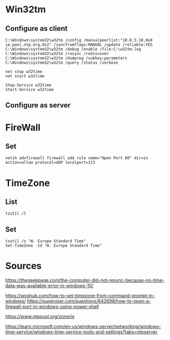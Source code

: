 # Win32tm

## Configure as client

```
C:\Windows\system32\w32tm /config /manualpeerlist:"10.0.5.10,0x8 ie.pool.ntp.org,0x2" /syncfromflags:MANUAL /update /reliable:YES
C:\Windows\system32\w32tm /debug /enable /file:C:\w32tm.log
C:\Windows\system32\w32tm /resync /rediscover
C:\Windows\system32\w32tm /dumpreg /subkey:parameters
C:\Windows\system32\w32tm /query /status /verbose

net stop w32time
net start w32time

Stop-Service w32time
Start-Service w32time
```

## Configure as server



# FireWall

## Set

```
netsh advfirewall firewall add rule name="Open Port 80" dir=in action=allow protocol=UDP localport=123
```

# TimeZone

## List

```
tzutil /l
```

## Set

```
tzutil /s "W. Europe Standard Time"
Set-TimeZone -Id "W. Europe Standard Time"
```

# Sources
https://thegeekpage.com/the-computer-did-not-resync-because-no-time-data-was-available-error-in-windows-10/

https://woshub.com/how-to-set-timezone-from-command-prompt-in-windows/
https://superuser.com/questions/842698/how-to-open-a-firewall-port-in-windows-using-power-shell

https://www.ntppool.org/zone/ie

https://learn.microsoft.com/en-us/windows-server/networking/windows-time-service/windows-time-service-tools-and-settings?tabs=ntpserver

